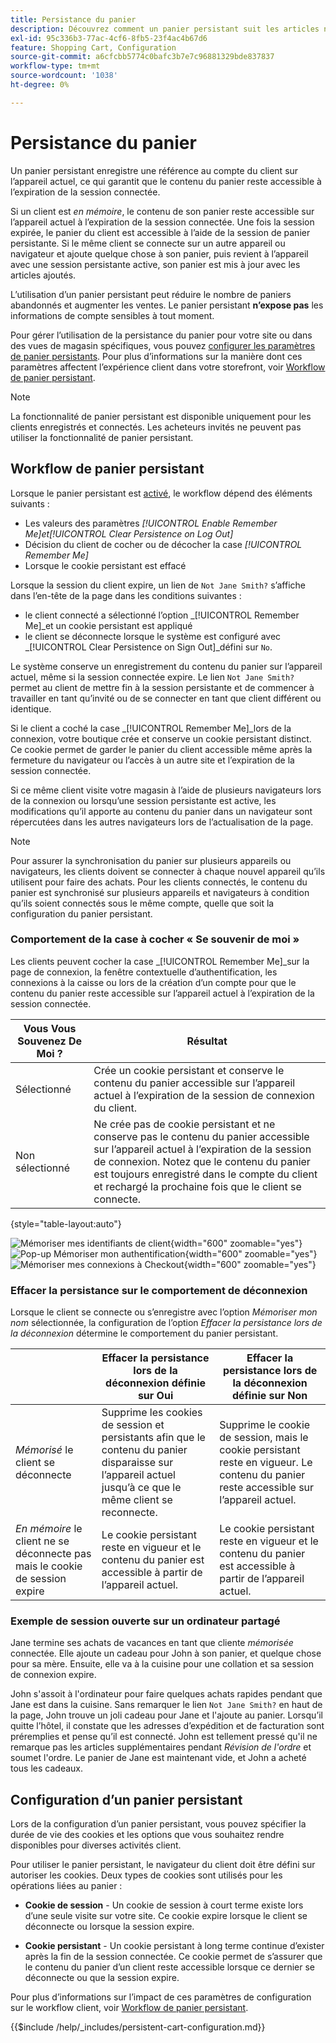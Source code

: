 ```yaml
---
title: Persistance du panier
description: Découvrez comment un panier persistant suit les articles non achetés et enregistre les informations pour la prochaine visite du client.
exl-id: 95c336b3-77ac-4cf6-8fb5-23f4ac4b67d6
feature: Shopping Cart, Configuration
source-git-commit: a6cfcbb5774c0bafc3b7e7c96881329bde837837
workflow-type: tm+mt
source-wordcount: '1038'
ht-degree: 0%

---
```


# Persistance du panier

Un panier persistant enregistre une référence au compte du client sur l’appareil actuel, ce qui garantit que le contenu du panier reste accessible à l’expiration de la session connectée.

Si un client est _en mémoire_, le contenu de son panier reste accessible sur l’appareil actuel à l’expiration de la session connectée. Une fois la session expirée, le panier du client est accessible à l’aide de la session de panier persistante. Si le même client se connecte sur un autre appareil ou navigateur et ajoute quelque chose à son panier, puis revient à l’appareil avec une session persistante active, son panier est mis à jour avec les articles ajoutés.

L’utilisation d’un panier persistant peut réduire le nombre de paniers abandonnés et augmenter les ventes. Le panier persistant **n’expose pas** les informations de compte sensibles à tout moment.

Pour gérer l’utilisation de la persistance du panier pour votre site ou dans des vues de magasin spécifiques, vous pouvez [configurer les paramètres de panier persistants](#configure-a-persistent-cart). Pour plus d’informations sur la manière dont ces paramètres affectent l’expérience client dans votre storefront, voir [Workflow de panier persistant](#persistent-cart-workflow).

>[!NOTE]
>
>La fonctionnalité de panier persistant est disponible uniquement pour les clients enregistrés et connectés. Les acheteurs invités ne peuvent pas utiliser la fonctionnalité de panier persistant.

## Workflow de panier persistant

Lorsque le panier persistant est [activé](#configure-a-persistent-cart), le workflow dépend des éléments suivants :

- Les valeurs des paramètres _[!UICONTROL Enable Remember Me]_et_[!UICONTROL Clear Persistence on Log Out]_
- Décision du client de cocher ou de décocher la case _[!UICONTROL Remember Me]_
- Lorsque le cookie persistant est effacé

Lorsque la session du client expire, un lien de `Not Jane Smith?` s’affiche dans l’en-tête de la page dans les conditions suivantes :
- le client connecté a sélectionné l’option _[!UICONTROL Remember Me]_et un cookie persistant est appliqué
- le client se déconnecte lorsque le système est configuré avec _[!UICONTROL Clear Persistence on Sign Out]_défini sur `No`.

Le système conserve un enregistrement du contenu du panier sur l’appareil actuel, même si la session connectée expire. Le lien `Not Jane Smith?` permet au client de mettre fin à la session persistante et de commencer à travailler en tant qu’invité ou de se connecter en tant que client différent ou identique.

Si le client a coché la case _[!UICONTROL Remember Me]_lors de la connexion, votre boutique crée et conserve un cookie persistant distinct. Ce cookie permet de garder le panier du client accessible même après la fermeture du navigateur ou l’accès à un autre site et l’expiration de la session connectée.

Si ce même client visite votre magasin à l’aide de plusieurs navigateurs lors de la connexion ou lorsqu’une session persistante est active, les modifications qu’il apporte au contenu du panier dans un navigateur sont répercutées dans les autres navigateurs lors de l’actualisation de la page.

>[!NOTE]
>
>Pour assurer la synchronisation du panier sur plusieurs appareils ou navigateurs, les clients doivent se connecter à chaque nouvel appareil qu’ils utilisent pour faire des achats. Pour les clients connectés, le contenu du panier est synchronisé sur plusieurs appareils et navigateurs à condition qu’ils soient connectés sous le même compte, quelle que soit la configuration du panier persistant.

### Comportement de la case à cocher « Se souvenir de moi »

Les clients peuvent cocher la case _[!UICONTROL Remember Me]_sur la page de connexion, la fenêtre contextuelle d’authentification, les connexions à la caisse ou lors de la création d’un compte pour que le contenu du panier reste accessible sur l’appareil actuel à l’expiration de la session connectée.

| Vous Vous Souvenez De Moi ? | Résultat |
| ------------ |  ------ |
| Sélectionné | Crée un cookie persistant et conserve le contenu du panier accessible sur l’appareil actuel à l’expiration de la session de connexion du client. |
| Non sélectionné | Ne crée pas de cookie persistant et ne conserve pas le contenu du panier accessible sur l’appareil actuel à l’expiration de la session de connexion. Notez que le contenu du panier est toujours enregistré dans le compte du client et rechargé la prochaine fois que le client se connecte. |

{style="table-layout:auto"}

![Mémoriser mes identifiants de client](./assets/remember-me-customer-login.png){width="600" zoomable="yes"}
![Pop-up Mémoriser mon authentification](./assets/remember-me-authentication-pop-up.png){width="600" zoomable="yes"}
![Mémoriser mes connexions à Checkout](./assets/remember-me-checkout-sign-ins.png){width="600" zoomable="yes"}

### Effacer la persistance sur le comportement de déconnexion

Lorsque le client se connecte ou s’enregistre avec l’option _Mémoriser mon nom_ sélectionnée, la configuration de l’option _Effacer la persistance lors de la déconnexion_ détermine le comportement du panier persistant.

|  | Effacer la persistance lors de la déconnexion définie sur Oui | Effacer la persistance lors de la déconnexion définie sur Non |
| ------ | ------ | ------ |
| _Mémorisé_ le client se déconnecte | Supprime les cookies de session et persistants afin que le contenu du panier disparaisse sur l’appareil actuel jusqu’à ce que le même client se reconnecte. | Supprime le cookie de session, mais le cookie persistant reste en vigueur. Le contenu du panier reste accessible sur l’appareil actuel. |
| _En mémoire_ le client ne se déconnecte pas mais le cookie de session expire | Le cookie persistant reste en vigueur et le contenu du panier est accessible à partir de l’appareil actuel. | Le cookie persistant reste en vigueur et le contenu du panier est accessible à partir de l’appareil actuel. |

### Exemple de session ouverte sur un ordinateur partagé

Jane termine ses achats de vacances en tant que cliente _mémorisée_ connectée. Elle ajoute un cadeau pour John à son panier, et quelque chose pour sa mère. Ensuite, elle va à la cuisine pour une collation et sa session de connexion expire.

John s&#39;assoit à l&#39;ordinateur pour faire quelques achats rapides pendant que Jane est dans la cuisine. Sans remarquer le lien `Not Jane Smith?` en haut de la page, John trouve un joli cadeau pour Jane et l&#39;ajoute au panier. Lorsqu’il quitte l’hôtel, il constate que les adresses d’expédition et de facturation sont préremplies et pense qu’il est connecté. John est tellement pressé qu&#39;il ne remarque pas les articles supplémentaires pendant _Révision de l&#39;ordre_ et soumet l&#39;ordre. Le panier de Jane est maintenant vide, et John a acheté tous les cadeaux.

## Configuration d’un panier persistant

Lors de la configuration d’un panier persistant, vous pouvez spécifier la durée de vie des cookies et les options que vous souhaitez rendre disponibles pour diverses activités client.

Pour utiliser le panier persistant, le navigateur du client doit être défini sur autoriser les cookies. Deux types de cookies sont utilisés pour les opérations liées au panier :

- **Cookie de session** - Un cookie de session à court terme existe lors d’une seule visite sur votre site. Ce cookie expire lorsque le client se déconnecte ou lorsque la session expire.

- **Cookie persistant** - Un cookie persistant à long terme continue d’exister après la fin de la session connectée. Ce cookie permet de s’assurer que le contenu du panier d’un client reste accessible lorsque ce dernier se déconnecte ou que la session expire.

Pour plus d’informations sur l’impact de ces paramètres de configuration sur le workflow client, voir [Workflow de panier persistant](#persistent-cart-workflow).

{{$include /help/_includes/persistent-cart-configuration.md}}
